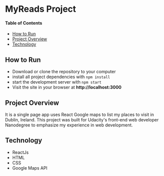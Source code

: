MyReads Project
===============================

#### Table of Contents
* [How to Run](#howToRun)
* [Project Overview](#ProjectOverview)
* [Technology](#technology)

## How to Run
* Download or clone the repository to your computer
* install all project dependencies with `npm install`
* start the development server with `npm start`
* Visit the site in your browser at **http://localhost:3000**

## Project Overview
It is a single page app uses React Google maps to list my places to visit in Dublin, Ireland. This project was built for Udacity's front-end web developer Nanodegree to emphasize my experience in web development.

## Technology
* ReactJs
* HTML
* CSS
* Google Maps API